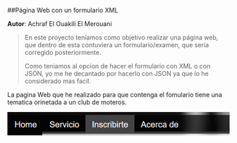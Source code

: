 ##Página Web con un formulario XML

**Autor**: Achraf El Ouakili El Merouani

> En este proyecto teníamos como objetivo realizar una página web, que dentro de esta contuviera un formulario/examen, que seria corregido posteriormente.
> 
> Como teniamos al opcion de hacer el formulario con XML o con JSON, yo me he decantado por hacerlo con JSON ya que lo he considerado mas facil.

La pagina Web que he realizado para que contenga el fomulario tiene una tematica orinetada a un club de moteros.

![Imagen del navegador de la pagina Web](https://github.com/ach74/Test/blob/master/img/Captura-1.PNG)